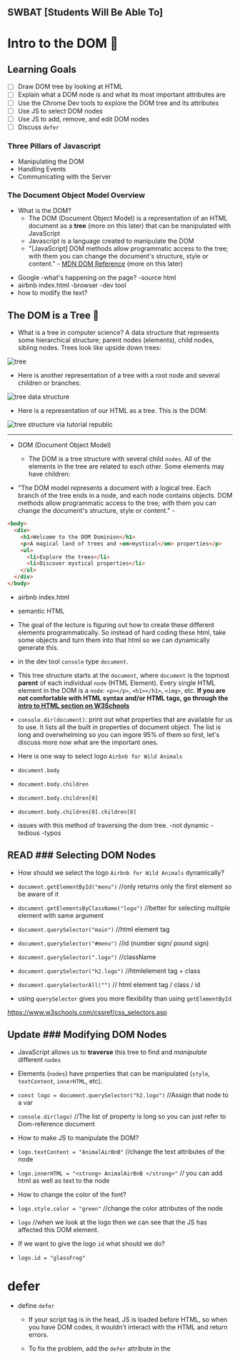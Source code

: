 ## SWBAT  [Students Will Be Able To]
# Intro to the DOM 📜

## Learning Goals
- [ ] Draw DOM tree by looking at HTML
- [ ] Explain what a DOM node is and what its most important attributes are
- [ ] Use the Chrome Dev tools to explore the DOM tree and its attributes 
- [ ] Use JS to select DOM nodes
- [ ] Use JS to add, remove, and edit DOM nodes
- [ ] Discuss `defer` 

### Three Pillars of Javascript
- Manipulating the DOM
- Handling Events
- Communicating with the Server

### The Document Object Model Overview
- What is the DOM?
  - The DOM (Document Object Model) is a representation of an HTML document as a **tree** (more on this later) that can be manipulated with JavaScript
  - Javascript is a language created to manipulate the DOM
  - "[JavaScript] DOM methods allow programmatic access to the tree; with them you can change the document's structure, style or content." - [MDN DOM Reference](https://developer.mozilla.org/en-US/docs/Web/API/Document_Object_Model) (more on this later)

* Google -what's happening on the page? -source html
* airbnb index.html -browser -dev tool
* how to modify the text?

## The DOM is a Tree 🎄
- What is a tree in computer science? A data structure that represents some hierarchical structure; parent nodes (elements), child nodes, sibling nodes. Trees look like upside down trees:

![tree](https://webdocs.cs.ualberta.ca/~aixplore/learning/DecisionTrees/InterArticle/graphics/inverted-tree.gif)

- Here is another representation of a tree with a root node and several children or branches:

![tree data structure](https://upload.wikimedia.org/wikipedia/commons/thumb/f/f7/Binary_tree.svg/300px-Binary_tree.svg.png)

- Here is a representation of our HTML as a tree. This is the DOM:

![tree structure via tutorial republic](https://www.tutorialrepublic.com/lib/images/html-dom-tree.gif)

---

- DOM (Document Object Model)
  - The DOM is a tree structure with several child `nodes`. All of the elements in the tree are related to each other. Some elements may have children:

- "The DOM model represents a document with a logical tree. Each branch of the tree ends in a node, and each node contains objects. DOM methods allow programmatic access to the tree; with them you can change the document's structure, style or content." -

```html
<body>
  <div>
    <h1>Welcome to the DOM Dominion</h1>
    <p>A magical land of trees and <em>mystical</em> properties</p>
    <ul>
      <li>Explore the trees</li>
      <li>Discover mystical properties</li>
    </ul>
  </div>
</body>
```

* airbnb index.html
 * semantic HTML
  * The goal of the lecture is figuring out how to create these different elements programmatically. So instead of hard coding these html, take some objects and turn them into that html so we can dynamically generate this.

  * in the dev tool `console` type `document`.

  - This tree structure starts at the `document`, where `document` is the topmost **parent** of each individual `node` (HTML Element). Every single HTML element in the DOM is a `node`: `<p></p>`, `<h1></h1>`, `<img>`, etc. **If you are not comfortable with HTML syntax and/or HTML tags, go through the [intro to HTML section on W3Schools](https://www.w3schools.com/html/html_intro.asp)**

  * `console.dir(document)`: print out what properties that are available for us to use. It lists all the built in properties of document object. The list is long and overwhelming so you can ingore 95% of them so first, let's discuss more now what are the important ones.

  * Here is one way to select logo `Airbnb for Wild Animals`

  * `document.body`
  * `document.body.children`
  * `document.body.children[0]`
  * `document.body.children[0].children[0]`

  * issues with this method of traversing the dom tree.
   -not dynamic
   -tedious
   -typos

## READ ### Selecting DOM Nodes

 * How should we select the logo `Airbnb for Wild Animals` dynamically?

 * `document.getElementById("menu")`  //only returns only the first element so be aware of it
 * `document.getElementsByClassName("logo")` //better for selecting multiple element with same argument

 * `document.querySelector("main")` //html element tag
 * `document.querySelector("#menu")` //id (number sign/ pound sign)
 * `document.querySelector(".logo")` //className
 * `document.querySelector("h2.logo")` //htmlelement tag + class
 * `document.querySelectorAll("")` // html element tag / class / id

 * using `querySelector` gives you more flexibility than using `getElementById`
 
 https://www.w3schools.com/cssref/css_selectors.asp

## Update ### Modifying DOM Nodes

 - JavaScript allows us to **traverse** this tree to find and _manipulate_ different `nodes` 
 * Elements (`nodes`) have properties that can be manipulated (`style`, `textContent`, `innerHTML`, etc). 

 * `const logo = document.querySelector("h2.logo")` //Assign that node to a var
 * `console.dir(logo)` //The list of property is long so you can just refer to Dom-reference document

- How to make JS to manipulate the DOM?
 * `logo.textContent = "AnimalAirBnB"` //change the text attributes of the node

 * `logo.innerHTML = "<strong> AnimalAirBnB </strong>"` // you can add html as well as text to the node

- How to change the color of the font?
 * `logo.style.color = "green"` //change the color attributes of the node

 * `logo` //when we look at the logo then we can see that the JS has affected this DOM element.

- If we want to give the logo `id` what should we do?
* `logo.id = "glassFrog"`

# defer 
* define `defer`
    * If your script tag is in the head, JS is loaded before HTML, so when you have DOM codes, it wouldn't interact with the HTML and return errors. 

    * To fix the problem, add the `defer` attribute in the <script> tag in the header.

    * We don't add the script tag in the bottom because it takes awhile to download JS and CSS. 

    * `defer` attribute will prevent the DOMContentLoaded event from firing until the JS script has loaded and finished evaluating.

    ```html
    <head>
    <script src = "index.js" defer></script>
    </head>
    ```

### Delete Removing Nodes
- `logo.remove()` will remove the node on which it was called:

- how to delete multiple children?
- `const listingsSection = document.querySelector("#listings")`
- `listingsSection.innerHTML = ""`

---

### Technique 1: create individual nodes
### Creating DOM Objects
1. find a place to add the new elements
`const menu = document.querySelector("#menu")`

2. create the DOM node
`const subMenu = document.createElement("h4")`
console.log(subMenu)

3. define attributes on that node
`subMenu.textContent = "Finest (funniest) place on earth"`

4. slap it on the DOM (append to some parent element)
`menu.append(subMenu)` 


### technique 2: innerHTML
1. find a place in the DOm to append the things
`const listingSection = document.querySelector("#listings")`

2. add inner HTML 
`listingSection.innerHTML = "
      <div class="card">
        <div class="image">
          <img src="https://i.imgur.com/R3tzgrt.jpg"/>
          <button class="favorite">
            <span>🔥</span>
          </button>
        </div>
        <div class="details">
          <p class="info">
            <span>Middle Earth</span>
            <span class="rating">★ 4.23</span>
          </p>
          <h4 class="title">Upscale Leaf in Quiet Forest for Glass Frog</h4>
          <div class="price">
            <strong>$800</strong> / night
          </div>
        </div>
      </div>
"`


### Activity
- With your pair, navigate to your favorite website (NewYorkTimes or Twitter are good examples):
  - Select elements and save them to JavaScript variables
  - Remove at least 2 elements from the page
  - Modify elements (e.g., replace image url, change text, change CSS)
  - Create new elements and add them to the page
  - Change all instances of one word on the page
  - Replace all images on only a certain portion of the DOM
  - Change every other header
  - Bonus (Hard): replace all elements of one tag to another (e.g., `p` to `h1`)


- Creating new nodes `const myImg = document.createElement('img')`
- Adding attributes to elements `img.src = 'http://www.coooolimage.com'`
- Appending to node `document.body.appendChild(element)` will add that node to the `<body></body>`

---

[MDN Article on the DOM](https://developer.mozilla.org/en-US/docs/Web/API/Document_Object_Model)

---

---

## Manipulating the DOM with JavaScript Chart

| Selector name                      | Return shape   | Return type    | Live? | Reference             | can i call forEach? |
| ---------------------------------- | -------------- | -------------- | ----- | --------------------- | -------- |
| `document.getElementById()`        | Single element | Element        | N/A   | https://goo.gl/8cHGoy | N/A      |
| `element.getElementsByClassName()` | Collection     | HTMLCollection | Yes   | https://goo.gl/qcAhcp | No       |
| `element.getElementsByTagName()`   | Collection     | HTMLCollection | Yes   | https://goo.gl/QHozSh | No       |
| `element.querySelector()`          | Single element | Element        | N/A   | https://goo.gl/6Pqbcc | N/A      |
| `element.querySelectorAll()`       | Collection     | NodeList       | No    | https://goo.gl/vTfXza | Yes      |

---

## External Resources:

- [MDN Article on the DOM](https://developer.mozilla.org/en-US/docs/Web/API/Document_Object_Model)
- [MDN Element](https://developer.mozilla.org/en-US/docs/Web/API/Element)
- [MDN NodeList reference](https://developer.mozilla.org/en-US/docs/Web/API/NodeList)
- [MDN HTMLCollection reference](https://developer.mozilla.org/en-US/docs/Web/API/HTMLCollection)
- [CSS Selectors Cheatsheet](https://guide.freecodecamp.org/css/tutorials/css-selectors-cheat-sheet/)
- [MDN Document.createElement()](https://developer.mozilla.org/en-US/docs/Web/API/Document/createElement)
- [MDN Document.createElement()](https://developer.mozilla.org/en-US/docs/Web/API/Document/createElement)
- [MDN Element.innerHTML](https://developer.mozilla.org/en-US/docs/Web/API/Element/innerHTML)
- [When are Selected HTML Elements Live](https://stackoverflow.com/questions/28163033/when-is-nodelist-live-and-when-is-it-static)
- [Difference Between the DOM and the BOM](https://stackoverflow.com/questions/4416317/what-is-the-dom-and-bom-in-javascript)
